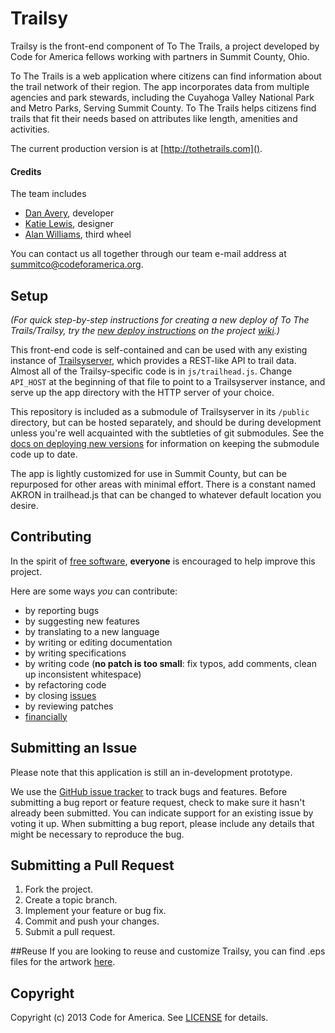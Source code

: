 Trailsy
=======

Trailsy is the front-end component of To The Trails, a project developed by Code for America fellows working with partners in Summit County, Ohio.

To The Trails is a web application where citizens can find information about the trail network of their region.
The app incorporates data from multiple agencies and park stewards, including the Cuyahoga Valley National Park and Metro Parks, Serving Summit County.
To The Trails helps citizens find trails that fit their needs based on attributes like length, amenities and activities.

The current production version is at [http://tothetrails.com]().

#### Credits

The team includes

* [Dan Avery][danavery], developer
* [Katie Lewis][katie], designer
* [Alan Williams][alanjosephwilliams], third wheel

[katie]: https://github.com/katielewis
[danavery]: https://github.com/danavery
[alanjosephwilliams]: https://github.com/alanjosephwilliams

You can contact us all together through our team e-mail address at summitco@codeforamerica.org.

## Setup

*(For quick step-by-step instructions for creating a new deploy of To The Trails/Trailsy, try the [new deploy instructions](https://github.com/codeforamerica/trailsy/wiki/Deploying-a-New-Instance) on the project [wiki](https://github.com/codeforamerica/trailsy/wiki).)*

This front-end code is self-contained and can be used with any existing instance of [Trailsyserver](http://www.github.com/codeforamerica/trailsyserver), which provides a REST-like API to trail data. Almost all of the Trailsy-specific code is in `js/trailhead.js`. Change `API_HOST` at the beginning of that file to point to a Trailsyserver instance, and serve up the app directory with the HTTP server of your choice.

This repository is included as a submodule of Trailsyserver in its `/public` directory, but can be hosted separately, and should be during development unless you're well acquainted with the subtleties of git submodules.  See the [docs on deploying new versions](https://github.com/codeforamerica/trailsy/wiki/Pushing-New-Versions-To-Heroku) for information on keeping the submodule code up to date.

The app is lightly customized for use in Summit County, but can be repurposed for other areas with minimal effort. There is a constant named AKRON in trailhead.js that can be changed to whatever default location you desire.

## Contributing
In the spirit of [free software][free-sw], **everyone** is encouraged to help
improve this project. 

[free-sw]: http://www.fsf.org/licensing/essays/free-sw.html

Here are some ways *you* can contribute:

* by reporting bugs
* by suggesting new features
* by translating to a new language
* by writing or editing documentation
* by writing specifications
* by writing code (**no patch is too small**: fix typos, add comments, clean up
  inconsistent whitespace)
* by refactoring code
* by closing [issues][]
* by reviewing patches
* [financially][]

[issues]: https://github.com/codeforamerica/codeforamerica/trailsy/issues
[financially]: https://secure.codeforamerica.org/page/contribute

## Submitting an Issue

Please note that this application is still an in-development prototype. 

We use the [GitHub issue tracker][issues] to track bugs and features. Before
submitting a bug report or feature request, check to make sure it hasn't
already been submitted. You can indicate support for an existing issue by
voting it up. When submitting a bug report, please include any details that might 
be necessary to reproduce the bug.

## Submitting a Pull Request
1. Fork the project.
2. Create a topic branch.
3. Implement your feature or bug fix.
4. Commit and push your changes.
5. Submit a pull request.

##Reuse
If you are looking to reuse and customize Trailsy, you can find .eps files for the artwork <a href="https://github.com/katielewis/trailsy-designassets" target="_blank">here</a>.

## Copyright
Copyright (c) 2013 Code for America. See [LICENSE][] for details.

[license]: https://github.com/codeforamerica/streetmix/blob/master/LICENSE.md
